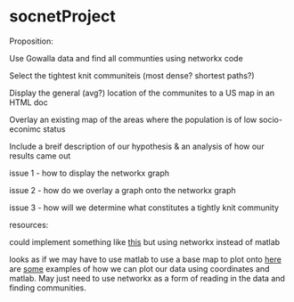 # socnetProject

Proposition:


Use Gowalla data and find all communties using networkx code

Select the tightest knit communiteis (most dense? shortest paths?)

Display the general (avg?) location of the communites to a US map in an HTML doc

Overlay an existing map of the areas where the population is of low socio-econimc status

Include a breif description of our hypothesis & an analysis of how our results came out



  issue 1 - how to display the networkx graph
  
  issue 2 - how do we overlay a graph onto the networkx graph
  
  issue 3 - how will we determine what constitutes a tightly knit community


resources:

could implement something like [this](https://towardsdatascience.com/easy-steps-to-plot-geographic-data-on-a-map-python-11217859a2db) but using networkx instead of matlab

looks as if we may have to use matlab to use a base map to plot onto [here](https://sensitivecities.com/so-youd-like-to-make-a-map-using-python-EN.html#.X6R5wy2ZNAY) are [some](https://stackoverflow.com/questions/19915266/drawing-a-graph-with-networkx-on-a-basemap) examples of how we can plot our data using coordinates and matlab. May just need to use networkx as a form of reading in the data and finding communities.
